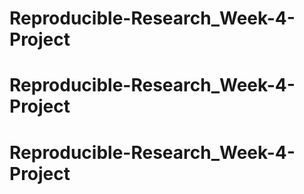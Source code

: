 # Reproducible-Research_Week-4-Project
# Reproducible-Research_Week-4-Project
# Reproducible-Research_Week-4-Project
